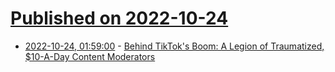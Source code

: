 # [Published on 2022-10-24](index.md)

* [2022-10-24, 01:59:00](https://tech.slashdot.org/story/22/10/24/0155240/behind-tiktoks-boom-a-legion-of-traumatized-10-a-day-content-moderators?utm_source=rss1.0mainlinkanon&utm_medium=feed) - [Behind TikTok's Boom: A Legion of Traumatized, $10-A-Day Content Moderators](https://tech.slashdot.org/story/22/10/24/0155240/behind-tiktoks-boom-a-legion-of-traumatized-10-a-day-content-moderators?utm_source=rss1.0mainlinkanon&utm_medium=feed)
